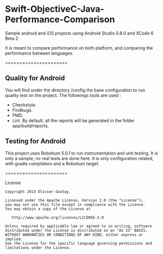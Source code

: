 Swift-ObjectiveC-Java-Performance-Comparison
======================

Sample android and iOS projects using Android Studio 0.8.0 and XCode 6 Beta 2

It is meant to compare performance on both platform, and comparing the performance between languages.

======================

Quality for Android
-------
You will find under the directory /config the base configuration to run quality test on the project.
The followings tools are used :
 - Checkstyle.
 - Findbugs.
 - PMD.
 - Lint.
By default, all the reports will be generated in the folder app/build/reports.

Testing for Android
-------
This project uses Robotium 5.0.1 to run instrumentation and unit testing.
It is only a sample, no real tests are done here. It is only configuration related, with gradle compilation and a Robotium target.
 
======================

License

    Copyright 2013 Olivier Goutay.

    Licensed under the Apache License, Version 2.0 (the "License");
    you may not use this file except in compliance with the License.
    You may obtain a copy of the License at

       http://www.apache.org/licenses/LICENSE-2.0

    Unless required by applicable law or agreed to in writing, software
    distributed under the License is distributed on an "AS IS" BASIS,
    WITHOUT WARRANTIES OR CONDITIONS OF ANY KIND, either express or implied.
    See the License for the specific language governing permissions and
    limitations under the License.